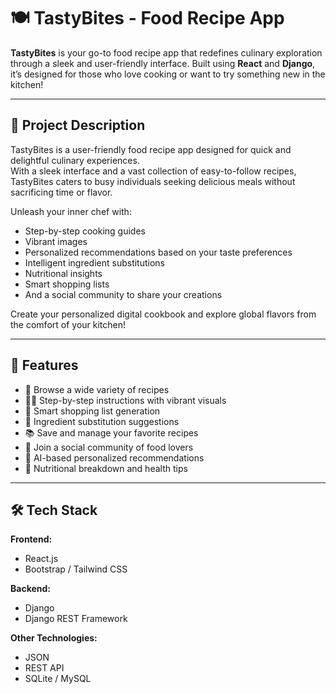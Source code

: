 # 🍽️ TastyBites - Food Recipe App

**TastyBites** is your go-to food recipe app that redefines culinary exploration through a sleek and user-friendly interface. Built using **React** and **Django**, it’s designed for those who love cooking or want to try something new in the kitchen!

---

## 📖 Project Description

TastyBites is a user-friendly food recipe app designed for quick and delightful culinary experiences.  
With a sleek interface and a vast collection of easy-to-follow recipes, TastyBites caters to busy individuals seeking delicious meals without sacrificing time or flavor.

Unleash your inner chef with:

- Step-by-step cooking guides  
- Vibrant images  
- Personalized recommendations based on your taste preferences  
- Intelligent ingredient substitutions  
- Nutritional insights  
- Smart shopping lists  
- And a social community to share your creations

Create your personalized digital cookbook and explore global flavors from the comfort of your kitchen!

---

## 🚀 Features

- 🍲 Browse a wide variety of recipes  
- 🧑‍🍳 Step-by-step instructions with vibrant visuals  
- 🛒 Smart shopping list generation  
- 🔁 Ingredient substitution suggestions  
- 📚 Save and manage your favorite recipes  
- 👥 Join a social community of food lovers  
- 🧠 AI-based personalized recommendations  
- 🥗 Nutritional breakdown and health tips

---

## 🛠 Tech Stack

**Frontend:**
- React.js  
- Bootstrap / Tailwind CSS

**Backend:**
- Django  
- Django REST Framework

**Other Technologies:**
- JSON  
- REST API  
- SQLite / MySQL

